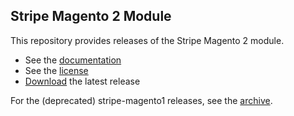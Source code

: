 ## Stripe Magento 2 Module

This repository provides releases of the Stripe Magento 2 module.

* See the [documentation](https://stripe.com/docs/plugins/magento-2)
* See the [license](LICENSE.md)
* [Download](https://github.com/stripe/stripe-magento2-releases/raw/master/stripe-magento2-latest.tgz) the latest release 

For the (deprecated) stripe-magento1 releases, see the [archive](https://github.com/stripe-archive/stripe-magento1-releases).
